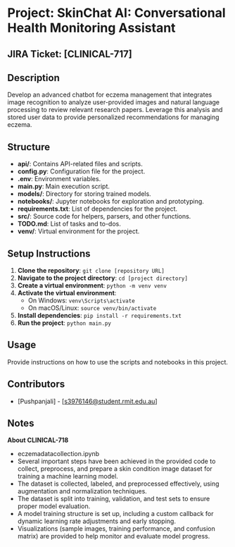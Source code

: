 # Project: SkinChat AI: Conversational Health Monitoring Assistant 

## JIRA Ticket: [CLINICAL-717]

## Description
Develop an advanced chatbot for eczema management that integrates image recognition to analyze user-provided images and natural language processing to review relevant research papers. Leverage this analysis and stored user data to provide personalized recommendations for managing eczema.

## Structure
- **api/**: Contains API-related files and scripts.
- **config.py**: Configuration file for the project.
- **.env**: Environment variables.
- **main.py**: Main execution script.
- **models/**: Directory for storing trained models.
- **notebooks/**: Jupyter notebooks for exploration and prototyping.
- **requirements.txt**: List of dependencies for the project.
- **src/**: Source code for helpers, parsers, and other functions.
- **TODO.md**: List of tasks and to-dos.
- **venv/**: Virtual environment for the project.

## Setup Instructions
1. **Clone the repository**: `git clone [repository URL]`
2. **Navigate to the project directory**: `cd [project directory]`
3. **Create a virtual environment**: `python -m venv venv`
4. **Activate the virtual environment**:
   - On Windows: `venv\Scripts\activate`
   - On macOS/Linux: `source venv/bin/activate`
5. **Install dependencies**: `pip install -r requirements.txt`
6. **Run the project**: `python main.py`

## Usage
Provide instructions on how to use the scripts and notebooks in this project.

## Contributors
- [Pushpanjali] - [s3976146@student.rmit.edu.au]

## Notes
**About CLINICAL-718**
- eczemadatacollection.ipynb
- Several important steps have been achieved in the provided code to collect, preprocess, and prepare a skin condition image dataset for training a machine learning model.
- The dataset is collected, labeled, and preprocessed effectively, using augmentation and normalization techniques.
- The dataset is split into training, validation, and test sets to ensure proper model evaluation.
- A model training structure is set up, including a custom callback for dynamic learning rate adjustments and early stopping.
- Visualizations (sample images, training performance, and confusion matrix) are provided to help monitor and evaluate model progress.

